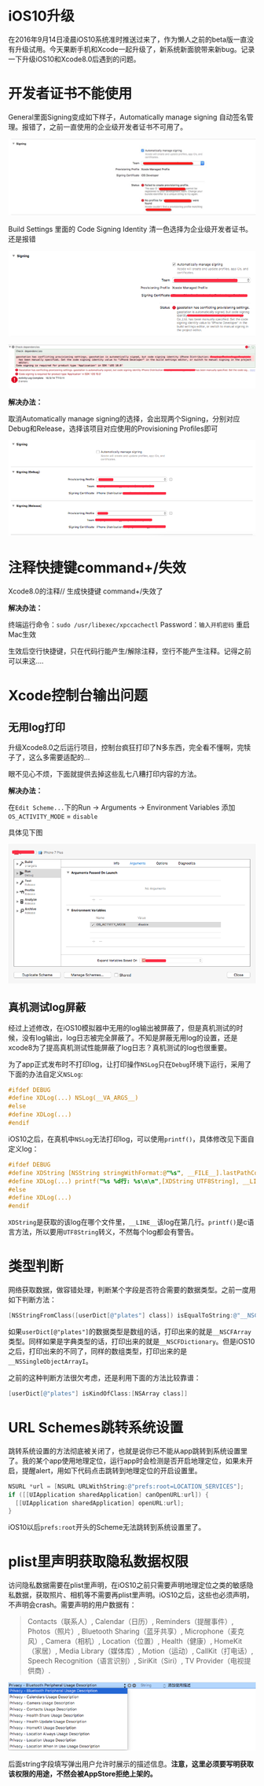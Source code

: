 # iOS10升级

在2016年9月14日凌晨iOS10系统准时推送过来了，作为懒人之前的beta版一直没有升级试用。今天果断手机和Xcode一起升级了，新系统新面貌带来新bug。记录一下升级iOS10和Xcode8.0后遇到的问题。

# 开发者证书不能使用

General里面Signing变成如下样子，Automatically manage signing 自动签名管理。报错了，之前一直使用的企业级开发者证书不可用了。

![img](https://github.com/mxdios/notebook/blob/master/notebooks/images/WechatIMG79.jpeg?raw=true)

Build Settings 里面的 Code Signing Identity 清一色选择为企业级开发者证书。还是报错

![img](https://github.com/mxdios/notebook/blob/master/notebooks/images/QQ20160914-0.png?raw=true)

![img](https://github.com/mxdios/notebook/blob/master/notebooks/images/QQ20160914-1.png?raw=true)

**解决办法：**

取消Automatically manage signing的选择，会出现两个Signing，分别对应Debug和Release，选择该项目对应使用的Provisioning Profiles即可

![img](https://github.com/mxdios/notebook/blob/master/notebooks/images/QQ20160914-2.png?raw=true)

# 注释快捷键command+/失效

Xcode8.0的注释// 生成快捷键 command+/失效了

**解决办法：**

终端运行命令：`sudo /usr/libexec/xpccachectl`
Password：`输入开机密码`
重启Mac生效

生效后空行快捷键，只在代码行能产生/解除注释，空行不能产生注释。记得之前可以来这....

# Xcode控制台输出问题

## 无用log打印

升级Xcode8.0之后运行项目，控制台疯狂打印了N多东西，完全看不懂啊，完犊子了，这么多需要适配的...

眼不见心不烦，下面就提供去掉这些乱七八糟打印内容的方法。

**解决办法：**

在`Edit Scheme...`下的Run -> Arguments -> Environment Variables 添加  `OS_ACTIVITY_MODE` = `disable`

具体见下图

![img](https://github.com/mxdios/notebook/blob/master/notebooks/images/QQ20160914-3.png?raw=true)

## 真机测试log屏蔽

经过上述修改，在iOS10模拟器中无用的log输出被屏蔽了，但是真机测试的时候，没有log输出，log日志被完全屏蔽了。不知是屏蔽无用log的设置，还是xcode8为了提高真机测试性能屏蔽了log日志？真机测试的log也很重要。

为了app正式发布时不打印log，让打印操作`NSLog`只在`Debug`环境下运行，采用了下面的办法自定义`NSLog`:

```Objective-c
#ifdef DEBUG
#define XDLog(...) NSLog(__VA_ARGS__)
#else
#define XDLog(...)
#endif
```
iOS10之后，在真机中`NSLog`无法打印log，可以使用`printf()`，具体修改见下面自定义log：

```Objective-c
#ifdef DEBUG
#define XDString [NSString stringWithFormat:@"%s", __FILE__].lastPathComponent
#define XDLog(...) printf("%s %d行: %s\n\n",[XDString UTF8String], __LINE__, [[NSString stringWithFormat:__VA_ARGS__] UTF8String]);
#else
#define XDLog(...)
#endif
```
`XDString`是获取的该log在哪个文件里，`__LINE__`该log在第几行。`printf()`是c语言方法，所以要用`UTF8String`转义，不然每个log都会有警告。


#  类型判断

网络获取数据，做容错处理，判断某个字段是否符合需要的数据类型。之前一度用如下判断方法：

```Objective-c
[NSStringFromClass([userDict[@"plates"] class]) isEqualToString:@"__NSCFArray"]
```
如果`userDict[@"plates"]`的数据类型是数组的话，打印出来的就是`__NSCFArray`类型。同样如果是字典类型的话，打印出来的就是`__NSCFDictionary`。但是iOS10之后，打印出来的不同了，同样的数组类型，打印出来的是`__NSSingleObjectArrayI`。

之前的这种判断方法很欠考虑，还是利用下面的方法比较靠谱：

```Objective-c
[userDict[@"plates"] isKindOfClass:[NSArray class]]
```

# URL Schemes跳转系统设置

跳转系统设置的方法彻底被关闭了，也就是说你已不能从app跳转到系统设置里了。我的某个app使用地理定位，运行app时会检测是否开启地理定位，如果未开启，提醒alert，用如下代码点击跳转到地理定位的开启设置里。

```Objective-c
NSURL *url = [NSURL URLWithString:@"prefs:root=LOCATION_SERVICES"];
if ([[UIApplication sharedApplication] canOpenURL:url]) {
  [[UIApplication sharedApplication] openURL:url];
}
```
iOS10以后`prefs:root`开头的Scheme无法跳转到系统设置里了。

# plist里声明获取隐私数据权限

访问隐私数据需要在plist里声明，在iOS10之前只需要声明地理定位之类的敏感隐私数据，获取照片、相机等不需要再plist里声明。iOS10之后，这些也必须声明，不声明会crash。需要声明的用户数据有：

> Contacts（联系人）, Calendar（日历）, Reminders（提醒事件）, Photos（照片）, Bluetooth Sharing（蓝牙共享）, Microphone（麦克风）, Camera（相机）, Location（位置）, Health（健康）, HomeKit（家居）, Media Library（媒体库）, Motion（运动）, CallKit（打电话）, Speech Recognition（语言识别）, SiriKit（Siri）, TV Provider（电视提供商）.

![img](https://github.com/mxdios/notebook/blob/master/notebooks/images/QQ20160921-0.png?raw=true)

后面string字段填写弹出用户允许时展示的描述信息。**注意，这里必须要写明获取该权限的用途，不然会被AppStore拒绝上架的。**

